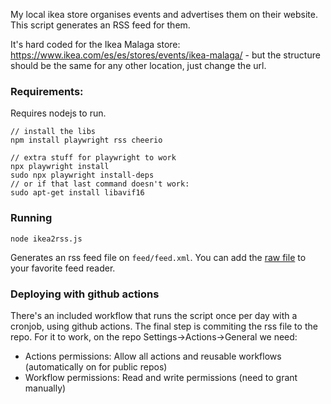 My local ikea store organises events and advertises them on their website. This script generates an RSS feed for them.

It's hard coded for the Ikea Malaga store: https://www.ikea.com/es/es/stores/events/ikea-malaga/ - but the structure should be the same for any other location, just change the url.


### Requirements:

Requires nodejs to run.

```
// install the libs
npm install playwright rss cheerio

// extra stuff for playwright to work
npx playwright install
sudo npx playwright install-deps
// or if that last command doesn't work:
sudo apt-get install libavif16 

```

### Running

```node ikea2rss.js```

Generates an rss feed file on `feed/feed.xml`. You can add the [raw file](https://raw.githubusercontent.com/marbru/ikea-store-events-rss/refs/heads/master/feed/feed.xml) to your favorite feed reader.


### Deploying with github actions

There's an included workflow that runs the script once per day with a cronjob, using github actions. The final step is commiting the rss file to the repo. For it to work, on the repo Settings->Actions->General we need:

- Actions permissions: Allow all actions and reusable workflows (automatically on for public repos)
- Workflow permissions: Read and write permissions (need to grant manually)

